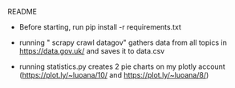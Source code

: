 README

* Before starting, run pip install -r requirements.txt

* running " scrapy crawl datagov" gathers data from all topics in https://data.gov.uk/ and saves it to data.csv

* running statistics.py creates 2 pie charts on my plotly account
(https://plot.ly/~luoana/10/ and https://plot.ly/~luoana/8/)


